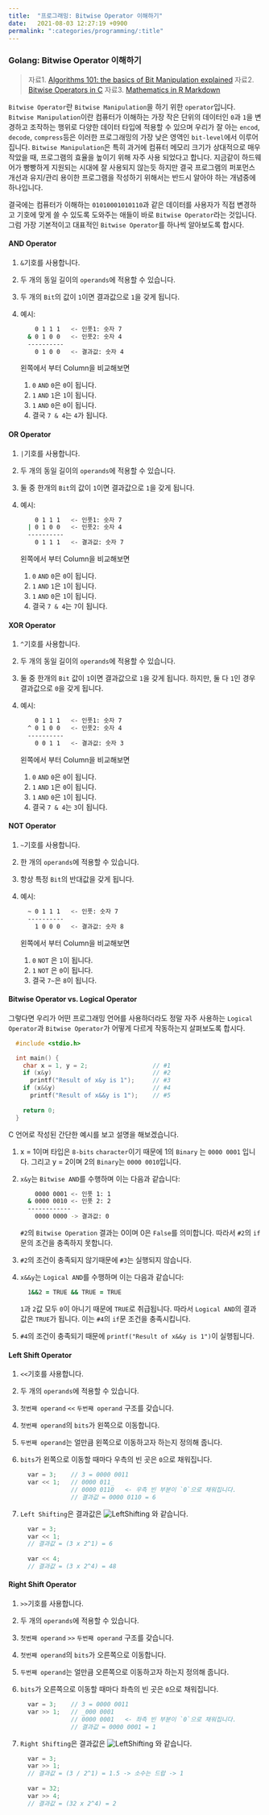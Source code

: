 ```yaml
---
title:  "프로그래밍: Bitwise Operator 이해하기"
date:   2021-08-03 12:27:19 +0900
permalink: ":categories/programming/:title"
---
```


### Golang: Bitwise Operator 이해하기

>자료1. [Algorithms 101: the basics of Bit Manipulation explained](https://www.educative.io/blog/bit-manipulation-algorithm)
>자료2. [Bitwise Operators in C](https://www.youtube.com/watch?v=8aFik6lPPaA&ab_channel=NesoAcademy)
>자료3. [Mathematics in R Markdown](https://rpruim.github.io/s341/S19/from-class/MathinRmd.html)

`Bitwise Operator`란 `Bitwise Manipulation`을 하기 위한 `operator`입니다. `Bitwise Manipulation`이란 컴퓨터가 이해하는 가장 작은 단위의 데이터인 `0`과 `1`을 변경하고 조작하는 행위로 다양한 데이터 타입에 적용할 수 있으며 우리가 잘 아는 `encod`, `decode`, `compress`등은 이러한 프로그래밍의 가장 낮은 영역인 `bit-level`에서 이루어집니다. `Bitwise Manipulation`은 특히 과거에 컴퓨터 메모리 크기가 상대적으로 매우 작았을 때, 프로그램의 효율을 높이기 위해 자주 사용 되었다고 합니다. 지금같이 하드웨어가 빵빵하게 지원되는 시대에 잘 사용되지 않는듯 하지만 결국 프로그램의 퍼포먼스 개선과 유지/관리 용이한 프로그램을 작성하기 위해서는 반드시 알아야 하는 개념중에 하나입니다.

결국에는 컴퓨터가 이해하는 `01010001010110`과 같은 데이터를 사용자가 직접 변경하고 기호에 맞게 쓸 수 있도록 도와주는 애들이 바로 `Bitwise Operator`라는 것입니다. 그럼 가장 기본적이고 대표적인 `Bitwise Operator`를 하나씩 알아보도록 합시다.

#### AND Operator

1. `&`기호를 사용합니다.
1. 두 개의 동일 길이의 `operands`에 적용할 수 있습니다.
1. 두 개의 `Bit`의 값이 `1`이면 결과값으로 `1`을 갖게 됩니다.
1. 예시:
  
    ```zsh
        0 1 1 1   <- 인풋1: 숫자 7
      & 0 1 0 0   <- 인풋2: 숫자 4
      ----------
        0 1 0 0   <- 결과값: 숫자 4
    ```

    왼쪽에서 부터 Column을 비교해보면
    1. `0` `AND` `0`은 `0`이 됩니다.
    1. `1` `AND` `1`은 `1`이 됩니다.
    1. `1` `AND` `0`은 `0`이 됩니다.
    1. 결국 `7 & 4`는 `4`가 됩니다.

#### OR Operator

1. `|`기호를 사용합니다.
1. 두 개의 동일 길이의 `operands`에 적용할 수 있습니다.
1. 둘 중 한개의 `Bit`의 값이 `1`이면 결과값으로 `1`을 갖게 됩니다.
1. 예시:
  
    ```zsh
        0 1 1 1   <- 인풋1: 숫자 7
      | 0 1 0 0   <- 인풋2: 숫자 4
      ----------
        0 1 1 1   <- 결과값: 숫자 7
    ```

    왼쪽에서 부터 Column을 비교해보면
    1. `0` `AND` `0`은 `0`이 됩니다.
    1. `1` `AND` `1`은 `1`이 됩니다.
    1. `1` `AND` `0`은 `1`이 됩니다.
    1. 결국 `7 & 4`는 `7`이 됩니다.

#### XOR Operator

1. `^`기호를 사용합니다.
1. 두 개의 동일 길이의 `operands`에 적용할 수 있습니다.
1. 둘 중 한개의 `Bit` 값이 `1`이면 결과값으로 `1`을 갖게 됩니다. 하지만, 둘 다 `1`인 경우 결과값으로 `0`을 갖게 됩니다.
1. 예시:
  
    ```zsh
        0 1 1 1   <- 인풋1: 숫자 7
      ^ 0 1 0 0   <- 인풋2: 숫자 4
      ----------
        0 0 1 1   <- 결과값: 숫자 3
    ```

    왼쪽에서 부터 Column을 비교해보면
    1. `0` `AND` `0`은 `0`이 됩니다.
    1. `1` `AND` `1`은 `0`이 됩니다.
    1. `1` `AND` `0`은 `1`이 됩니다.
    1. 결국 `7 & 4`는 `3`이 됩니다.

#### NOT Operator

1. `~`기호를 사용합니다.
1. 한 개의 `operands`에 적용할 수 있습니다.
1. 항상 특정 `Bit`의 반대값을 갖게 됩니다.
1. 예시:
  
    ```zsh
      ~ 0 1 1 1   <- 인풋: 숫자 7
      ----------
        1 0 0 0   <- 결과값: 숫자 8
    ```

    왼쪽에서 부터 Column을 비교해보면
    1. `0` `NOT` 은 `1`이 됩니다.
    1. `1` `NOT` 은 `0`이 됩니다.
    1. 결국 `7~`은 `8`이 됩니다.

#### Bitwise Operator vs. Logical Operator

그렇다면 우리가 어떤 프로그래밍 언어를 사용하더라도 정말 자주 사용하는 `Logical Operator`과 `Bitwise Operator`가 어떻게 다르게 작동하는지 살펴보도록 합시다.

```C
  #include <stdio.h>

  int main() {
    char x = 1, y = 2;                  // #1
    if (x&y)                            // #2
      printf("Result of x&y is 1");     // #3
    if (x&&y)                           // #4
      printf("Result of x&&y is 1");    // #5
    
    return 0;
  }
```

C 언어로 작성된 간단한 예시를 보고 설명을 해보겠습니다.

1. x = 1이며 타입은 `8-bits` `character`이기 때문에 1의 `Binary` 는 `0000 0001` 입니다. 그리고 y = 2이며 2의 `Binary`는 `0000 0010`입니다.
1. `x&y`는 `Bitwise AND`를 수행하며 이는 다음과 같습니다:
  
      ```zsh
          0000 0001 <- 인풋 1: 1
        & 0000 0010 <- 인풋 2: 2
        ------------
          0000 0000 -> 결과값: 0
      ```

    `#2`의 `Bitwise Operation` 결과는 0이며 0은 `False`를 의미합니다. 따라서 `#2`의 `if`문의 조건을 충족하지 못합니다.
1. `#2`의 조건이 충족되지 않기때문에 `#3`는 실행되지 않습니다.
1. `x&&y`는 `Logical AND`를 수행하며 이는 다음과 같습니다:

      ```zsh
        1&&2 = TRUE && TRUE = TRUE
      ```

    `1`과 `2`값 모두 `0`이 아니기 때문에 `TRUE`로 취급됩니다. 따라서 `Logical AND`의 결과값은 `TRUE`가 됩니다. 이는 `#4`의 `if`문 조건을 충족시킵니다.
1. `#4`의 조건이 충족되기 때문에 `printf("Result of x&&y is 1")`이 실행됩니다.

#### Left Shift Operator

1. `<<`기호를 사용합니다.
1. 두 개의 `operands`에 적용할 수 있습니다.
1. `첫번째 operand` `<<` `두번째 operand` 구조를 갖습니다.
1. `첫번째 operand`의 `bits`가 왼쪽으로 이동합니다.
1. `두번째 operand`는 얼만큼 왼쪽으로 이동하고자 하는지 정의해 줍니다.
1. `bits`가 왼쪽으로 이동할 때마다 우측의 빈 곳은 `0`으로 채워집니다.

    ```C
      var = 3;    // 3 = 0000 0011
      var << 1;   // 0000 011_
                  // 0000 0110   <- 우측 빈 부분이 `0`으로 채워집니다.
                  // 결과값 = 0000 0110 = 6

    ```

1. `Left Shifting`은 결과값은 <img src="https://latex.codecogs.com/svg.latex?\&space;FirstOperand*2^{SecondOperand}" title="LeftShifting"/> 와 같습니다.

    ```C
      var = 3;   
      var << 1;
      // 결과값 = (3 x 2^1) = 6
      
      var << 4;
      // 결과값 = (3 x 2^4) = 48
    ```

#### Right Shift Operator

1. `>>`기호를 사용합니다.
1. 두 개의 `operands`에 적용할 수 있습니다.
1. `첫번째 operand` `>>` `두번째 operand` 구조를 갖습니다.
1. `첫번째 operand`의 `bits`가 오른쪽으로 이동합니다.
1. `두번째 operand`는 얼만큼 오른쪽으로 이동하고자 하는지 정의해 줍니다.
1. `bits`가 오른쪽으로 이동할 때마다 좌측의 빈 곳은 `0`으로 채워집니다.

    ```C
      var = 3;    // 3 = 0000 0011
      var >> 1;   // _000 0001
                  // 0000 0001   <- 좌측 빈 부분이 `0`으로 채워집니다.
                  // 결과값 = 0000 0001 = 1

    ```

1. `Right Shifting`은 결과값은 <img src="https://latex.codecogs.com/svg.latex?\&space;\frac{FirstOperand}{2^{SecondOperand} }" title="LeftShifting"/> 와 같습니다.

    ```C
      var = 3;   
      var >> 1;
      // 결과값 = (3 / 2^1) = 1.5 -> 소수는 드랍 -> 1
      
      var = 32;
      var >> 4;
      // 결과값 = (32 x 2^4) = 2
    ```
